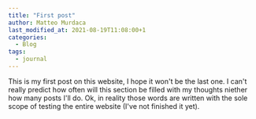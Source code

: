 ```yaml
---
title: "First post"
author: Matteo Murdaca
last_modified_at: 2021-08-19T11:08:00+1
categories:
  - Blog
tags:
  - journal
---
```


This is my first post on this website, I hope it won't be the last one.
I can't really predict how often will this section be filled with my thoughts niether how many posts I'll do.
Ok, in reality those words are written with the sole scope of testing the entire website (I've not finished it yet).


